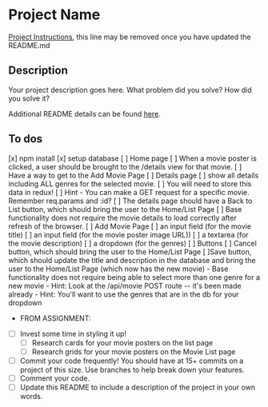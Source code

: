 # Project Name

[Project Instructions](./INSTRUCTIONS.md), this line may be removed once you have updated the README.md

## Description

Your project description goes here. What problem did you solve? How did you solve it?

Additional README details can be found [here](https://github.com/PrimeAcademy/readme-template/blob/master/README.md).

## To dos

[x] npm install
[x] setup database
[ ] Home page
    [ ] When a movie poster is clicked, a user should be brought to the /details view for that movie.
    [ ] Have a way to get to the Add Movie Page
[ ] Details page
    [ ] show all details including ALL genres for the selected movie. 
    [ ] You will need to store this data in redux!
    [ ] Hint - You can make a GET request for a specific movie. Remember req.params and :id?
    [ ] The details page should have a Back to List button, which should bring the user to the Home/List Page
    [ ] Base functionality does not require the movie details to load correctly after refresh of the browser.
[ ] Add Movie Page
    [ ] an input field (for the movie title)
    [ ] an input field (for the movie poster image URL))
    [ ] a textarea (for the movie description)
    [ ] a dropdown (for the genres)
    [ ] Buttons
        [ ] Cancel button, which should bring the user to the Home/List Page
        [ ]Save button, which should update the title and description in the database and bring the user to the Home/List Page (which now has the new movie)
    - Base functionality does not require being able to select more than one genre for a new movie
    - Hint: Look at the /api/movie POST route -- it's been made already
    - Hint: You'll want to use the genres that are in the db for your dropdown
 
- FROM ASSIGNMENT:
- [ ] Invest some time in styling it up!
    - [ ] Research cards for your movie posters on the list page
    - [ ] Research grids for your movie posters on the Movie List page
- [ ] Commit your code frequently! You should have at 15+ commits on a project of this size. Use branches to help break down your features.
- [ ] Comment your code.
- [ ] Update this README to include a description of the project in your own words.
